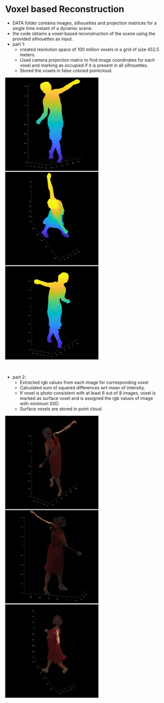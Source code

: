 # Voxel based Reconstruction

- DATA folder contains images, silhouettes and projection matrices for a single time instant of a dynamic scene.
- the code obtains a voxel-based reconstruction of the scene using the provided silhouettes as input.
- part 1:
  - created resolution space of 100 million voxels in a grid of size 4*5*2.5 meters.
  - Used camera projection matrix to find image coordinates for each voxel and marking as occupied if it is present in all silhouettes.
  - Stored the voxels in false colored pointcloud.
<p float="left">
<img src="https://github.com/ipsavani/3D-ComputerVision/blob/main/Voxel-Based%20Reconstruction/occupied_voxels1.png" width="300" height="300">
<img src="https://github.com/ipsavani/3D-ComputerVision/blob/main/Voxel-Based%20Reconstruction/occupied_voxels2.png" width="300" height="300">
<img src="https://github.com/ipsavani/3D-ComputerVision/blob/main/Voxel-Based%20Reconstruction/occupied_voxels3.png" width="300" height="300">
<p/>
<br/>

- part 2:
  - Extracted rgb values from each image for corresponding voxel
  - Calculated sum of squared differences wrt mean of intensity.
  - If voxel is photo consistent with at least 6 out of 8 images, voxel is marked as surface voxel and is assigned the rgb values of image with minimum SSD.
  - Surface voxels are stored in point cloud.
<p float="left">
<img src="https://github.com/ipsavani/3D-ComputerVision/blob/main/Voxel-Based%20Reconstruction/surface_voxels1.png" width="300" height="300">
<img src="https://github.com/ipsavani/3D-ComputerVision/blob/main/Voxel-Based%20Reconstruction/surface_voxels2.png" width="300" height="300">
<img src="https://github.com/ipsavani/3D-ComputerVision/blob/main/Voxel-Based%20Reconstruction/surface_voxels3.png" width="300" height="300">
<p/>
<br/>

 
 
